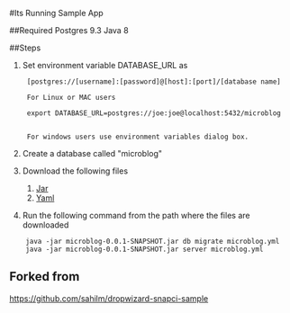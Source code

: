 #Its Running Sample App


##Required 
    Postgres 9.3
    Java 8

##Steps

1. Set environment variable DATABASE_URL as 

        [postgres://[username]:[password]@[host]:[port]/[database name]
        
        For Linux or MAC users
        
        export DATABASE_URL=postgres://joe:joe@localhost:5432/microblog
        
        
        For windows users use environment variables dialog box.
    
2. Create a database called   "microblog"
3. Download the following files
      1. [Jar](https://github.com/itsrunning/sample_app_java_8/releases/download/0.0.1/microblog-0.0.1-SNAPSHOT.jar)
      2. [Yaml](https://github.com/itsrunning/sample_app_java_8/releases/download/0.0.1/microblog.yml)

4. Run the following command from the path where the files are downloaded
``` 
    java -jar microblog-0.0.1-SNAPSHOT.jar db migrate microblog.yml
    java -jar microblog-0.0.1-SNAPSHOT.jar server microblog.yml
```


## Forked from 
https://github.com/sahilm/dropwizard-snapci-sample
